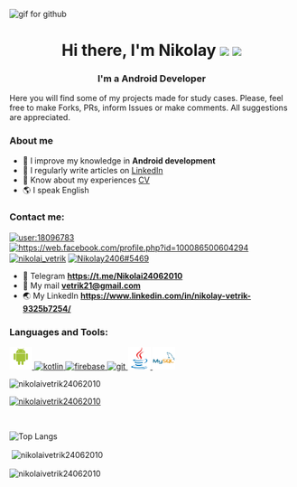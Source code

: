 ![gif for github](https://user-images.githubusercontent.com/98304653/194688946-6a476916-98f2-4593-8828-4df67f3fc4c2.gif) 
<h1 align="center">Hi there, I'm Nikolay</a>  <img src="https://media.giphy.com/media/M9gbBd9nbDrOTu1Mqx/giphy.gif" width="100"/>
</div>
<img src="https://github.com/blackcater/blackcater/raw/main/images/Hi.gif" height="32"/></h1>
<h3 align="center">I'm a Android Developer</h3>
Here you will find some of my projects made for study cases. Please, feel free to make Forks, PRs, inform Issues or make comments. All suggestions are appreciated.

### About me
- 🌱 I improve my knowledge in **Android development**
- 📝 I regularly write articles on [LinkedIn](https://www.linkedin.com/in/nikolay-vetrik-9325b7254/)
- 📄 Know about my experiences [CV](https://docs.google.com/document/d/1zooKWQhwTFHdzFZ1D5FiR_M_V1GZn39W-OWjpLWp_k8/edit?usp=sharing)
- 🌎 I speak English

<h3 align="left">Contact me:</h3>
<p align="left">
<a href="https://stackoverflow.com/users/18096783/nikolai-vetrik" target="blank"><img align="center" src="https://raw.githubusercontent.com/rahuldkjain/github-profile-readme-generator/master/src/images/icons/Social/stack-overflow.svg" alt="user:18096783" height="30" width="40" /></a>
<a href="https://web.facebook.com/profile.php?id=100086500604294" target="blank"><img align="center" src="https://raw.githubusercontent.com/rahuldkjain/github-profile-readme-generator/master/src/images/icons/Social/facebook.svg" alt="https://web.facebook.com/profile.php?id=100086500604294" height="30" width="40" /></a>
<a href="https://instagram.com/nikolai_vetrik" target="blank"><img align="center" src="https://raw.githubusercontent.com/rahuldkjain/github-profile-readme-generator/master/src/images/icons/Social/instagram.svg" alt="nikolai_vetrik" height="30" width="40" /></a>
<a href="https://discord.gg/Nikolay2406#5469" target="blank"><img align="center" src="https://raw.githubusercontent.com/rahuldkjain/github-profile-readme-generator/master/src/images/icons/Social/discord.svg" alt="Nikolay2406#5469" height="30" width="40" /></a>
</p>

- 💬 Telegram **https://t.me/Nikolai24062010**
- 📧 My mail **vetrik21@gmail.com**
- 🌏 My LinkedIn **https://www.linkedin.com/in/nikolay-vetrik-9325b7254/**

<h3 align="left">Languages and Tools:</h3>

<p align="left"> <a href="https://developers.google.com/profile/u/NikolayVetrikDev" target="_blank" rel="noreferrer"> <img src="https://raw.githubusercontent.com/devicons/devicon/master/icons/android/android-original-wordmark.svg" alt="android" width="40" height="40"/> </a> <a href="https://hyperskill.org/profile/203313244" target="_blank" rel="noreferrer"> <img src="https://www.vectorlogo.zone/logos/kotlinlang/kotlinlang-icon.svg" alt="kotlin" width="40" height="40"/> </a> 
<a href="https://firebase.google.com/" target="_blank" rel="noreferrer"> <img src="https://www.vectorlogo.zone/logos/firebase/firebase-icon.svg" alt="firebase" width="40" height="40"/> </a> 
<a href="https://git-scm.com/" target="_blank" rel="noreferrer"> <img src="https://www.vectorlogo.zone/logos/git-scm/git-scm-icon.svg" alt="git" width="40" height="40"/> </a> 
<a href="https://www.java.com" target="_blank" rel="noreferrer"> <img src="https://raw.githubusercontent.com/devicons/devicon/master/icons/java/java-original.svg" alt="java" width="40" height="40"/> </a> 
<a href="https://www.mysql.com/" target="_blank" rel="noreferrer"> <img src="https://raw.githubusercontent.com/devicons/devicon/master/icons/mysql/mysql-original-wordmark.svg" alt="mysql" width="40" height="40"/> </a> </p>

<p align="left"> <img src="https://komarev.com/ghpvc/?username=nikolaivetrik24062010&label=Profile%20views&color=0e75b6&style=flat" alt="nikolaivetrik24062010" /> </p>

<p align="left"> <a href="https://github.com/ryo-ma/github-profile-trophy"><img src="https://github-profile-trophy.vercel.app/?username=nikolaivetrik24062010" alt="nikolaivetrik24062010" /></a> </p>

<p align="left"> <a href="https://twitter.com/" target="blank"><img src="https://img.shields.io/twitter/follow/?logo=twitter&style=for-the-badge" alt="" /></a> </p>

![Top Langs](https://github-readme-stats.vercel.app/api/top-langs/?username=nikolaivetrik24062010)

<p>&nbsp;<img align="center" src="https://github-readme-stats.vercel.app/api?username=nikolaivetrik24062010&show_icons=true&locale=en" alt="nikolaivetrik24062010" /></p>

<p><img align="center" src="https://github-readme-streak-stats.herokuapp.com/?user=nikolaivetrik24062010&" alt="nikolaivetrik24062010" /></p>
